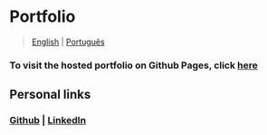 # Portfolio

> [English](README.md) | [Português](README.pt.md)

### To visit the hosted portfolio on Github Pages, click [here](https://gabrielcavalcante-portfolio.web.app)

## Personal links

### [Github](https://github.com/GabrielMCavalcante) | [LinkedIn](https://linkedin.com/in/gabrielmcavalcante)

